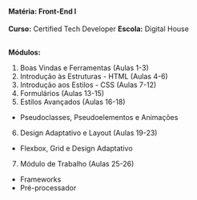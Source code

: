 #### **Matéria:** Front-End I

**Curso:** Certified Tech Developer
**Escola:** Digital House

##

**Módulos:**
1. Boas Vindas e Ferramentas (Aulas 1-3)
2. Introdução às Estruturas - HTML (Aulas 4-6)
3. Introdução aos Estilos - CSS (Aulas 7-12)
4. Formulários (Aulas 13-15)
5. Estilos Avançados (Aulas 16-18)
- Pseudoclasses, Pseudoelementos e Animações
6. Design Adaptativo e Layout (Aulas 19-23)
- Flexbox, Grid e Design Adaptativo
7. Módulo de Trabalho (Aulas 25-26)
- Frameworks
- Pré-processador
